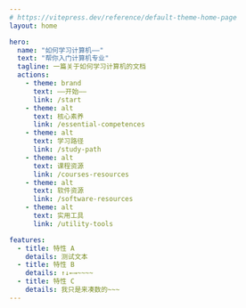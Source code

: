 ```yaml
---
# https://vitepress.dev/reference/default-theme-home-page
layout: home

hero:
  name: "如何学习计算机——"
  text: "帮你入门计算机专业"
  tagline: 一篇关于如何学习计算机的文档
  actions:
    - theme: brand
      text: ——开始——
      link: /start
    - theme: alt
      text: 核心素养
      link: /essential-competences
    - theme: alt
      text: 学习路径
      link: /study-path
    - theme: alt
      text: 课程资源
      link: /courses-resources
    - theme: alt
      text: 软件资源
      link: /software-resources
    - theme: alt
      text: 实用工具
      link: /utility-tools

features:
  - title: 特性 A
    details: 测试文本
  - title: 特性 B
    details: ↑↓←→~~~~
  - title: 特性 C
    details: 我只是来凑数的~~~
---
```


